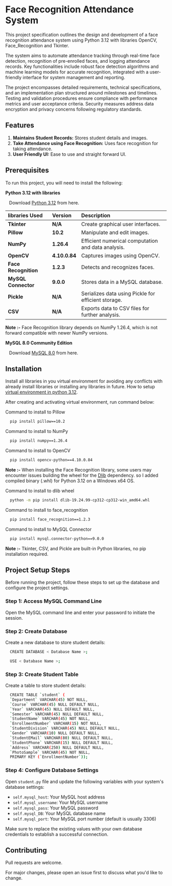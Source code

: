 # Face Recognition Attendance System

This project specification outlines the design and development of a face recognition attendance system using Python 3.12 with libraries OpenCV, Face_Recognition and Tkinter. 

The system aims to automate attendance tracking through real-time face detection, recognition of pre-enrolled faces, and logging attendance records. Key functionalities include robust face detection algorithms and machine learning models for accurate recognition, integrated with a user-friendly interface for system management and reporting. 

The project encompasses detailed requirements, technical specifications, and an implementation plan structured around milestones and timelines. Testing and validation procedures ensure compliance with performance metrics and user acceptance criteria. Security measures address data encryption and privacy concerns following regulatory standards.


## Features

1. **Maintains Student Records:** Stores student details and images.
2. **Take Attendance using Face Recognition:** Uses face recognition for taking attendance.
3. **User Friendly UI:** Ease to use and straight forward UI.


## Prerequisites

To run this project, you will need to install the following:

**Python  3.12 with libraries**

&nbsp;&nbsp; Download [Python 3.12](https://www.python.org/downloads/release/python-3125/) from here.

| libraries Used        | Version       | Description                                        |
| :--------             | :----------   | :------------------------------------------------- |
| **Tkinter**           | **N/A**       | Create graphical user interfaces.                  |
| **Pillow**            | **10.2**      | Manipulate and edit images.                        |
| **NumPy**             | **1.26.4**    | Efficient numerical computation and data analysis. |
| **OpenCV**            | **4.10.0.84** | Captures images using OpenCV.                      |
| **Face Recognition**  | **1.2.3**     | Detects and recognizes faces.                      |
| **MySQL Connector**   | **9.0.0**     | Stores data in a MySQL database.                   |
| **Pickle**            | **N/A**       | Serializes data using Pickle for efficient storage.|
| **CSV**               | **N/A**       | Exports data to CSV files for further analysis.    |

**Note :-** Face Recognition library depends on NumPy 1.26.4, which is not forward compatible with newer NumPy versions. 

**MySQL 8.0 Community Edition**

&nbsp;&nbsp; Download [MySQL 8.0](https://dev.mysql.com/downloads/installer/) from here.

## Installation

Install all libraries in you virtual environment for avoiding any conflicts with already install libraries or installing any libraries in future.
How to setup [virtual environment in python 3.12](https://youtu.be/hC5rfoIY8nU).

After creating and activating virtual environment, run command below:

Command to install to Pillow

```bash
  pip install pillow==10.2
```

Command to install to NumPy

```bash
  pip install numpy==1.26.4
```

Command to install to OpenCV

```bash
  pip install opencv-python==4.10.0.84
```

**Note :-** When installing the Face Recognition library, some users may encounter issues building the wheel for the [Dlib](http://dlib.net/) dependency. so I added compiled binary (.whl) for Python 3.12 on a Windows x64 OS.

Command to install to dlib wheel

```bash
  python -m pip install dlib-19.24.99-cp312-cp312-win_amd64.whl
```

Command to install to face_recognition

```bash
  pip install face_recognition==1.2.3
```

Command to install to MySQL Connector

```bash
  pip install mysql.connector-python==9.0.0
```

**Note :-** Tkinter, CSV, and Pickle are built-in Python libraries, no pip installation required.


## Project Setup Steps

Before running the project, follow these steps to set up the database and configure the project settings.

### Step 1: Access MySQL Command Line

Open the MySQL command line and enter your password to initiate the session.

### Step 2: Create Database

Create a new database to store student details:

```bash
  CREATE DATABASE < Database Name >;
```
```bash
  USE < Database Name >;
```

### Step 3: Create Student Table

Create a table to store student details:


```bash
  CREATE TABLE `student` (
  `Department` VARCHAR(45) NOT NULL,
  `Course` VARCHAR(45) NULL DEFAULT NULL,
  `Year` VARCHAR(45) NULL DEFAULT NULL,
  `Semester` VARCHAR(45) NULL DEFAULT NULL,
  `StudentName` VARCHAR(45) NOT NULL,
  `EnrollmentNumber` VARCHAR(15) NOT NULL,
  `StudentDivision` VARCHAR(45) NULL DEFAULT NULL,
  `Gender` VARCHAR(10) NULL DEFAULT NULL,
  `StudentEMail` VARCHAR(80) NULL DEFAULT NULL,
  `StudentPhone` VARCHAR(15) NULL DEFAULT NULL,
  `Address` VARCHAR(250) NULL DEFAULT NULL,
  `PhotoSample` VARCHAR(45) NOT NULL,
  PRIMARY KEY (`EnrollmentNumber`));
```

### Step 4: Configure Database Settings

Open `student.py` file and update the following variables with your system's database settings:

- `self.mysql_host`: Your MySQL host address
- `self.mysql_username`: Your MySQL username
- `self.mysql_pass`: Your MySQL password
- `self.mysql_DB`: Your MySQL database name
- `self.mysql_port`: Your MySQL port number (default is usually 3306)

Make sure to replace the existing values with your own database credentials to establish a successful connection.


## Contributing

Pull requests are welcome. 

For major changes, please open an issue first to discuss what you'd like to change.